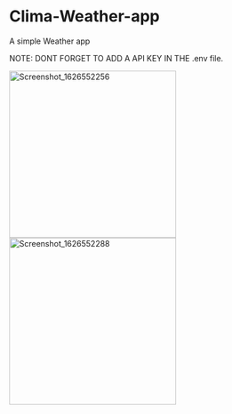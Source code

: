 # Clima-Weather-app
 A simple Weather app
 
NOTE: DONT FORGET TO ADD A API KEY IN THE .env file.

<img src="https://user-images.githubusercontent.com/73791635/126048311-bb03f296-d252-4081-8f65-8258f93bd680.png" alt="Screenshot_1626552256" width=300/>

<img src="https://user-images.githubusercontent.com/73791635/126048308-283b7b88-98ff-4832-aa90-bd88fe0dbf0e.png" alt="Screenshot_1626552288" width=300/>
